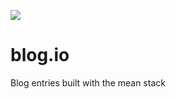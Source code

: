 <a href="https://travis-ci.org/HichemBenChaaben/blog.io" target="blank"><img src="https://travis-ci.org/HichemBenChaaben/blog.io.svg?branch=master"/></a>

# blog.io
Blog entries built with the mean stack
